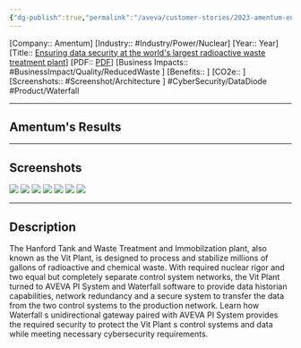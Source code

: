 ```yaml
---
{"dg-publish":true,"permalink":"/aveva/customer-stories/2023-amentum-ensuring-data-security-at-the-world-s-largest-radioactive-waste-treatment-plant/","dgPassFrontmatter":true}
---
```


[Company:: Amentum]
[Industry:: #Industry/Power/Nuclear]
[Year:: Year]
[Title:: [Ensuring data security at the world's largest radioactive waste treatment plant](https://resources.osisoft.com/presentations/hanford-vit-plant--ensuring-data-security-at-the-world-s-largest-radioactive-waste-treatment-plant/)]
[PDF:: [PDF](https://cdn.osisoft.com/osi/presentations/2023-AVEVA-San-Francisco/UC23NA-2PSU07-Amentum-Wipf-Hanford-Vit-Plant-Ensuring-data-security.pdf)]
[Business Impacts:: #BusinessImpact/Quality/ReducedWaste ]
[Benefits:: ]
[CO2e:: ]
[Screenshots:: #Screenshot/Architecture ] 
#CyberSecurity/DataDiode #Product/Waterfall 

---
## Amentum's Results

---
## Screenshots
![](https://i.imgur.com/ppmvFy2.png)
![](https://i.imgur.com/oYweExs.png)
![](https://i.imgur.com/5urC1Lu.png)
![](https://i.imgur.com/4CK5MCy.png)
![](https://i.imgur.com/0pJFVWJ.png)
![](https://i.imgur.com/yQ164eQ.jpg)
![](https://i.imgur.com/40gZfMy.jpg)

---
## Description
The Hanford Tank and Waste Treatment and Immobilzation plant, also known as the Vit Plant, is designed to process and stabilize millions of gallons of radioactive and chemical waste. With required nuclear rigor and two equal but completely separate control system networks, the Vit Plant turned to AVEVA PI System and Waterfall software to provide data historian capabilities, network redundancy and a secure system to transfer the data from the two control systems to the production network. Learn how Waterfall s unidirectional gateway paired with AVEVA PI System provides the required security to protect the Vit Plant s control systems and data while meeting necessary cybersecurity requirements.